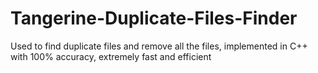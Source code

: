 # Tangerine-Duplicate-Files-Finder
Used to find duplicate files and remove all the files, implemented in C++ with 100% accuracy, extremely fast and efficient
